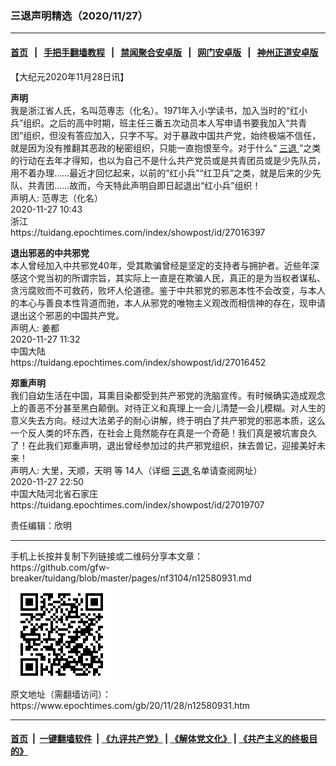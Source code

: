 ### 三退声明精选（2020/11/27）
------------------------

#### [首页](https://github.com/gfw-breaker/banned-news1/blob/master/README.md) &nbsp;&nbsp;|&nbsp;&nbsp; [手把手翻墙教程](https://github.com/gfw-breaker/guides/wiki) &nbsp;&nbsp;|&nbsp;&nbsp; [禁闻聚合安卓版](https://github.com/gfw-breaker/bn-android) &nbsp;&nbsp;|&nbsp;&nbsp; [网门安卓版](https://github.com/oGate2/oGate) &nbsp;&nbsp;|&nbsp;&nbsp; [神州正道安卓版](https://github.com/SzzdOgate/update) 



<div class="post_content" id="artbody" itemprop="articleBody">
 <!-- article content begin -->
 <p>
  【大纪元2020年11月28日讯】
 </p>
 <p>
  <strong>
   声明
  </strong>
  <br/>
  我是浙江省人氏，名叫范専志（化名）。1971年入小学读书，加入当时的“红小兵”组织。之后的高中时期，班主任三番五次动员本人写申请书要我加入“共青团”组织，但没有答应加入，只字不写。对于暴政中国共产党，始终极端不信任，就是因为没有推翻其恶政的秘密组织，只能一直抱恨至今。对于什么“
  <a href="https://www.epochtimes.com/gb/tag/%E4%B8%89%E9%80%80.html">
   三退
  </a>
  ”之类的行动在去年才得知，也以为自己不是什么共产党员或是共青团员或是少先队员，用不着办理……最近才回忆起来，以前的“红小兵”“红卫兵”之类，就是后来的少先队、共青团……故而，今天特此声明自即日起退出“红小兵”组织！
  <br/>
  声明人: 范専志（化名）
  <br/>
  2020-11-27 10:43
  <br/>
  浙江
  <br/>
  https://tuidang.epochtimes.com/index/showpost/id/27016397
 </p>
 <p>
  <strong>
   退出邪恶的中共邪党
  </strong>
  <br/>
  本人曾经加入中共邪党40年，受其欺骗曾经是坚定的支持者与拥护者。近些年深感这个党当初的所谓宗旨，其实际上一直是在欺骗人民，真正的是为当权者谋私、贪污腐败而不可救药，败坏人伦道德。鉴于中共邪党的邪恶本性不会改变，与本人的本心与善良本性背道而驰，本人从邪党的唯物主义观改而相信神的存在，现申请退出这个邪恶的中国共产党。
  <br/>
  声明人: 姜都
  <br/>
  2020-11-27 11:32
  <br/>
  中国大陆
  <br/>
  https://tuidang.epochtimes.com/index/showpost/id/27016452
 </p>
 <p>
  <strong>
   郑重声明
  </strong>
  <br/>
  我们自幼生活在中国，耳熏目染都受到共产邪党的洗脑宣传。有时候确实造成观念上的善恶不分甚至黑白颠倒。对待正义和真理上一会儿清楚一会儿模糊。对人生的意义失去方向。经过大法弟子的耐心讲解，终于明白了共产邪党的邪恶本质，这么一个反人类的坏东西，在社会上竟然能存在真是一个奇葩！我们真是被坑害良久了！在此我们郑重声明，退出曾经参加过的共产邪党组织，抹去兽记，迎接美好未来！
  <br/>
  声明人: 大里，天顺，天明 等 14人（详细
  <a href="https://www.epochtimes.com/gb/tag/%E4%B8%89%E9%80%80.html">
   三退
  </a>
  名单请查阅网址）
  <br/>
  2020-11-27 22:50
  <br/>
  中国大陆河北省石家庄
  <br/>
  https://tuidang.epochtimes.com/index/showpost/id/27019707
 </p>
 <p>
  责任编辑：欣明
 </p>
 <!-- article content end -->
 <div id="below_article_ad">
 </div>
</div>

<hr/>
手机上长按并复制下列链接或二维码分享本文章：<br/>
https://github.com/gfw-breaker/tuidang/blob/master/pages/nf3104/n12580931.md <br/>
<a href='https://github.com/gfw-breaker/tuidang/blob/master/pages/nf3104/n12580931.md'><img src='https://github.com/gfw-breaker/tuidang/blob/master/pages/nf3104/n12580931.md.png'/></a> <br/>
原文地址（需翻墙访问）：https://www.epochtimes.com/gb/20/11/28/n12580931.htm


------------------------
#### [首页](https://github.com/gfw-breaker/banned-news/blob/master/README.md) &nbsp;|&nbsp; [一键翻墙软件](https://github.com/gfw-breaker/nogfw/blob/master/README.md) &nbsp;| [《九评共产党》](https://github.com/gfw-breaker/9ping.md/blob/master/README.md#九评之一评共产党是什么) | [《解体党文化》](https://github.com/gfw-breaker/jtdwh.md/blob/master/README.md) | [《共产主义的终极目的》](https://github.com/gfw-breaker/gczydzjmd.md/blob/master/README.md)


<img src='http://gfw-breaker.win/tuidang/pages/nf3104/n12580931.md' width='0px' height='0px'/>